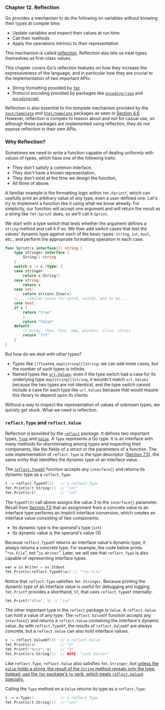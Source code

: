 ### **Chapter 12. Reflection**

Go provides a mechanism to do the following on variables without knowing their types at compile time:

* Update variables and inspect their values at run time
* Call their methods
* Apply the operations intrinsic to their representation

This mechanism is called [reflection](https://en.wikipedia.org/wiki/Reflection_(computer_programming)). Reflection also lets us treat types themselves as first-class values.

This chapter covers Go's reflection features on how they increase the expressiveness of the language, and in particular how they are crucial to the implementation of two
important APIs:

* String formatting provided by [`fmt`](https://golang.org/pkg/fmt/)
* Protocol encoding provided by packages like [`encoding/json`](https://golang.org/pkg/encoding/json/) and [`encoding/xml`](https://golang.org/pkg/encoding/xml/)

Reflection is also essential to the template mechanism provided by the [`text/template`](https://golang.org/pkg/text/template/) and [`html/template`](https://golang.org/pkg/html/template/) packages as seen in [Section 4.6](ch4.md#text-and-html-templates). However, reflection is complex to reason about and not for casual use, so although these packages are implemented using reflection, they do not expose reflection in their own APIs.

### Why Reflection?

Sometimes we need to write a function capable of dealing uniformly with values of types, which have one of the following traits:

* They don't satisfy a common interface,
* They don't have a known representation,
* They don't exist at the time we design the function,
* All three of above.

A familiar example is the formatting logic within `fmt.Fprintf`, which can usefully print an arbitrary value of any type, even a user-defined one. Let's try to implement a function like it using what we know already. For simplicity, our function will accept one argument and will return the result as a string like `fmt.Sprint` does, so we'll call it `Sprint`.

We start with a type switch that tests whether the argument defines a `String` method and call it if so. We then add switch cases that test the values' dynamic type against each of the basic types: `string`, `int`, `bool`, etc., and perform the appropriate formatting operation in each case.

```go
func Sprint(x interface{}) string {
	type stringer interface {
		String() string
	}
	switch x := x.(type) {
	case stringer:
		return x.String()
	case string:
		return x
	case int:
		return strconv.Itoa(x)
	// ...similar cases for int16, uint32, and so on...
	case bool:
	if x {
		return "true"
		}
		return "false"
	default:
		// array, chan, func, map, pointer, slice, struct
		return "???"
	}
}
```

But how do we deal with other types?

* Types like `[]float64`, `map[string][]string`: we can add more cases, but the number of such types is infinite.
* Named types like [`url.Values`](https://golang.org/pkg/net/url/#Values): even if the type switch had a case for its underlying type `map[string][]string`, it wouldn't match `url.Values` because the two types are not identical, and the type switch cannot include a case for each type like `url.Values` because that would require this library to depend upon its clients.

Without a way to inspect the representation of values of unknown types, we quickly get stuck.  What we need is reflection.

### `reflect.Type` and `reflect.Value`

Reflection is provided by the [`reflect`](https://golang.org/pkg/reflect/) package. It defines two important types, [`Type`](https://golang.org/pkg/reflect/#Type) and [`Value`](https://golang.org/pkg/reflect/#Value). A `Type` represents a Go type. It is an interface with many methods for discriminating among types and inspecting their components, like the fields of a struct or the parameters of a function. The sole implementation of `reflect.Type` is the type descriptor ([Section 7.5](ch7.md#interface-values)), the same entity that identifies the dynamic type of an interface value.

The [`reflect.TypeOf`](https://golang.org/pkg/reflect/#TypeOf) function accepts any `interface{}` and returns its dynamic type as a `reflect.Type`:

```go
t := reflect.TypeOf(3)   // a reflect.Type
fmt.Println(t.String())  // "int"
fmt.Println(t)           // "int"
```

The `TypeOf(3)` call above assigns the value 3 to the `interface{}` parameter. Recall from [Section 7.5](ch7.md#interface-values) that an assignment from a concrete value to an interface type performs an implicit interface conversion, which creates an interface value consisting of two components:

* Its dynamic type is the operand's type (`int`)
* Its dynamic value is the operand's value (3)

Because `reflect.TypeOf` returns an interface value's dynamic type, it always returns a concrete type. For example, the code below prints "`*os.File`", not "`io.Writer`". Later, we will see that `reflect.Type` is also capable of representing interface types.

```go
var w io.Writer = os.Stdout
fmt.Println(reflect.TypeOf(w)) // "*os.File"
```

Notice that `reflect.Type` satisfies `fmt.Stringer`. Because printing the dynamic type of an interface value is useful for debugging and logging, `fmt.Printf` provides a shorthand, `%T`, that uses `reflect.TypeOf` internally:

```go
fmt.Printf("%T\n", 3) // "int"
```

The other important type in the `reflect` package is `Value`. A `reflect.Value` can hold a value of any type. The `reflect.ValueOf` function accepts any `interface{}` and returns a `reflect.Value` containing the interface's dynamic value. As with `reflect.TypeOf`, the results of `reflect.ValueOf` are always concrete, but a `reflect.Value` can also hold interface values.

```go
v := reflect.ValueOf(3)  // a reflect.Value
fmt.Println(v)           // "3"
fmt.Printf("%v\n", v)    // "3"
fmt.Println(v.String())  // NOTE: "<int Value>"
```

Like `reflect.Type`, `reflect.Value` also satisfies `fmt.Stringer`, but <u>unless the `Value` holds a string, the result of the `String` method reveals only the type. Instead, use the `fmt` package's `%v` verb, which treats `reflect.Value`s specially.</u>

Calling the `Type` method on a `Value` returns its type as a `reflect.Type`:

```go
t := v.Type()            // a reflect.Type
fmt.Println(t.String())  // "int"
```
